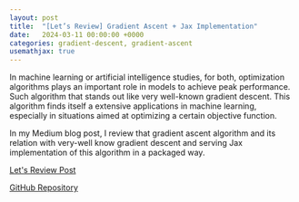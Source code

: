 ```yaml
---
layout: post
title:  "[Let’s Review] Gradient Ascent + Jax Implementation"
date:   2024-03-11 00:00:00 +0000
categories: gradient-descent, gradient-ascent
usemathjax: true
---
```


In machine learning or artificial intelligence studies, for both, optimization algorithms plays an important role in models to achieve peak performance. Such algorithm that stands out like very well-known gradient descent. This algorithm finds itself a extensive applications in machine learning, especially in situations aimed at optimizing a certain objective function. 

In my Medium blog post, I review that gradient ascent algorithm and its relation with very-well know gradient descent and serving Jax implementation of this algorithm in a packaged way. 

[Let's Review Post](https://medium.com/@simudt/lets-review-gradient-ascent-jax-implementation-d9d6ed1d994f)

[GitHub Repository](https://github.com/simudt/GradientAscent-Jax)